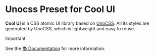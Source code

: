 # Unocss Preset for Cool UI

**Cool UI** is a CSS atomic UI library based on [UnoCSS](https://unocss.dev/). All its styles are generated by UnoCSS, which is lightweight and easy to reuse.

> [!IMPORTANT]
>
> See the [📚 Documentation](https://coolui.litingyes.top) for more information.
